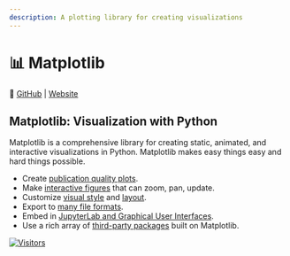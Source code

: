 ```yaml
---
description: A plotting library for creating visualizations
---
```


# 📊 Matplotlib

🔗 [GitHub](https://github.com/matplotlib/matplotlib) | [Website](https://matplotlib.org/)

## Matplotlib: Visualization with Python

Matplotlib is a comprehensive library for creating static, animated, and interactive visualizations in Python. Matplotlib makes easy things easy and hard things possible.

* Create [publication quality plots](https://ieeexplore.ieee.org/document/4160265/citations?tabFilter=papers).
* Make [interactive figures](https://mybinder.org/v2/gh/matplotlib/mpl-brochure-binder/main?labpath=MatplotlibExample.ipynb) that can zoom, pan, update.
* Customize [visual style](https://matplotlib.org/stable/gallery/style\_sheets/style\_sheets\_reference.html) and [layout](https://matplotlib.org/stable/tutorials/provisional/mosaic.html).
* Export to [many file formats](https://matplotlib.org/stable/api/figure\_api.html#matplotlib.figure.Figure.savefig).
* Embed in [JupyterLab and Graphical User Interfaces](https://matplotlib.org/stable/gallery/#embedding-matplotlib-in-graphical-user-interfaces).
* Use a rich array of [third-party packages](https://matplotlib.org/mpl-third-party/) built on Matplotlib.

[![Visitors](https://api.visitorbadge.io/api/visitors?path=https%3A%2F%2Fgithub.com%2Fdrshahizan\&labelColor=%23697689\&countColor=%23555555\&style=plastic)](https://visitorbadge.io/status?path=https%3A%2F%2Fgithub.com%2Fdrshahizan)
